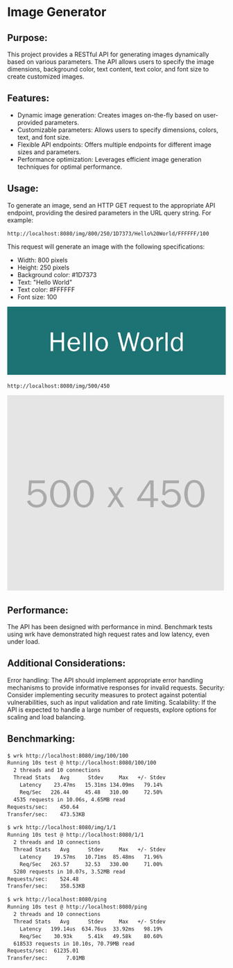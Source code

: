 # Image Generator

## Purpose:

This project provides a RESTful API for generating images dynamically based on various parameters. The API allows users to specify the image dimensions, background color, text content, text color, and font size to create customized images.

## Features:

- Dynamic image generation: Creates images on-the-fly based on user-provided parameters.
- Customizable parameters: Allows users to specify dimensions, colors, text, and font size.
- Flexible API endpoints: Offers multiple endpoints for different image sizes and parameters.
- Performance optimization: Leverages efficient image generation techniques for optimal performance.


## Usage:

To generate an image, send an HTTP GET request to the appropriate API endpoint, providing the desired parameters in the URL query string. For example:

```
http://localhost:8080/img/800/250/1D7373/Hello%20World/FFFFFF/100
```

This request will generate an image with the following specifications:

- Width: 800 pixels
- Height: 250 pixels
- Background color: #1D7373
- Text: "Hello World"
- Text color: #FFFFFF
- Font size: 100

![alt text](./docs/imgs/example-hello-world.png)


```
http://localhost:8080/img/500/450
```

![alt text](./docs/imgs/example-simple.png)

## Performance:

The API has been designed with performance in mind. Benchmark tests using wrk have demonstrated high request rates and low latency, even under load.

## Additional Considerations:

Error handling: The API should implement appropriate error handling mechanisms to provide informative responses for invalid requests.
Security: Consider implementing security measures to protect against potential vulnerabilities, such as input validation and rate limiting.
Scalability: If the API is expected to handle a large number of requests, explore options for scaling and load balancing.

## Benchmarking:

```bash
$ wrk http://localhost:8080/img/100/100
Running 10s test @ http://localhost:8080/100/100
  2 threads and 10 connections
  Thread Stats   Avg      Stdev     Max   +/- Stdev
    Latency    23.47ms   15.31ms 134.09ms   79.14%
    Req/Sec   226.44     45.48   310.00     72.50%
  4535 requests in 10.06s, 4.65MB read
Requests/sec:    450.64
Transfer/sec:    473.53KB
```

```bash
$ wrk http://localhost:8080/img/1/1
Running 10s test @ http://localhost:8080/1/1
  2 threads and 10 connections
  Thread Stats   Avg      Stdev     Max   +/- Stdev
    Latency    19.57ms   10.71ms  85.48ms   71.96%
    Req/Sec   263.57     32.53   330.00     71.00%
  5280 requests in 10.07s, 3.52MB read
Requests/sec:    524.48
Transfer/sec:    358.53KB
```


```bash
$ wrk http://localhost:8080/ping
Running 10s test @ http://localhost:8080/ping
  2 threads and 10 connections
  Thread Stats   Avg      Stdev     Max   +/- Stdev
    Latency   199.14us  634.76us  33.92ms   98.19%
    Req/Sec    30.93k     5.41k   49.58k    80.60%
  618533 requests in 10.10s, 70.79MB read
Requests/sec:  61235.01
Transfer/sec:      7.01MB
```
